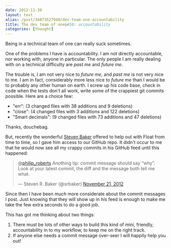 ```yaml
---
date: 2012-11-30
layout: text
alias: /post/36873527940/dev-team-one-accountability
title: The dev team of one&#58; accountability
categories: [thought]
---
```


Being in a technical team of one can really suck sometimes.

One of the problems I have is accountability. I am not directly accountable, nor working with, anyone in particular. The only people I am really dealing with on a technical difficulty are _past me_ and _future me_.

The trouble is, I am not very nice to _future me_, and _past me_ is not very nice to me. I am in fact, considerably more less nice to _future me_ than I would be to probably any other human on earth. I screw up his code base, check in code when the tests don't all work, write some of the crappiest git commits possible. Here are a choice few:

* "err": (3 changed files with 38 additions and 9 deletions)
* "close": (4 changed files with 3 additions and 122 deletions)
* "Smart decimals": (9 changed files with 73 additions and 47 deletions)

Thanks, douchebag.

But, recently the wonderful [Steven Baker](http://stevenrbaker.com/) offered to help out with Float from time to time, so I gave him access to our GitHub repo. It didn't occur to me that he would now see all my crappy commits in his GitHub feed until this happened:

<blockquote class="twitter-tweet" data-in-reply-to="271207001852366849"><p>@<a href="https://twitter.com/philip_roberts">philip_roberts</a> Anothing tip: commit message should say “why”. Look at your latest commit, the diff and the message both tell me what.</p>&mdash; Steven R. Baker (@srbaker) <a href="https://twitter.com/srbaker/status/271207749600301056" data-datetime="2012-11-21T11:05:40+00:00">November 21, 2012</a></blockquote>
<script src="//platform.twitter.com/widgets.js" charset="utf-8"></script>

Since then I have been _much_ more considerate about the commit messages I post. Just knowing that they will show up in _his_ feed is enough to make me take the few extra seconds to do a good job.

This has got me thinking about two things:

1. There must be lots of other ways to build this kind of mini, friendly, accountability in to my workflow, to keep me on the right track.
2. If anyone else needs a commit message over-seer I will happily help you out!
